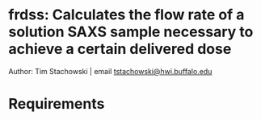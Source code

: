 # frdss: Calculates the flow rate of a solution SAXS sample necessary to achieve a certain delivered dose

Author: Tim Stachowski | email tstachowski@hwi.buffalo.edu

# Requirements
